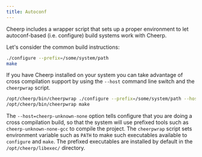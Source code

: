 ```yaml
---
title: Autoconf
---
```


Cheerp includes a wrapper script that sets up a proper environment to let autoconf-based (i.e. configure) build systems work with Cheerp.

Let's consider the common build instructions:

```bash
./configure --prefix=/some/system/path
make
```

If you have Cheerp installed on your system you can take advantage of cross compilation support by using the `--host` command line switch and the `cheerpwrap` script.

```bash
/opt/cheerp/bin/cheerpwrap ./configure --prefix=/some/system/path --host=cheerp-unknown-none
/opt/cheerp/bin/cheerpwrap make
```

The `--host=cheerp-unknown-none` option tells configure that you are doing a cross compilation build, so that the system will use prefixed tools such as `cheerp-unknown-none-gcc` to compile the project. The `cheerpwrap` script sets environment variable such as `PATH` to make such executables available to `configure` and `make`. The prefixed executables are installed by default in the `/opt/cheerp/libexec/` directory.
